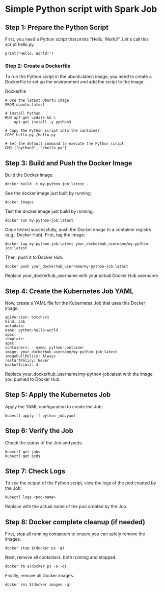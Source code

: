 # Simple Python script with Spark Job

## Step 1: Prepare the Python Script

First, you need a Python script that prints "Hello, World!". Let's call this script hello.py.

```
print("Hello, World!")
```

### Step 2: Create a Dockerfile

To run the Python script in the ubuntu:latest image, you need to create a Dockerfile to set up the environment and add the script to the image.

Dockerfile

```
# Use the latest Ubuntu image
FROM ubuntu:latest

# Install Python
RUN apt-get update && \
    apt-get install -y python3

# Copy the Python script into the container
COPY hello.py /hello.py

# Set the default command to execute the Python script
CMD ["python3", "/hello.py"]
```

## Step 3: Build and Push the Docker Image

Build the Docker image:

```
docker build -t my-python-job:latest .
```

See the docker image just built by running:

```
docker images
```

Test the docker image just build by running:

```
docker run my-python-job:latest
```

Once tested successfully, push the Docker image to a container registry (e.g., Docker Hub). First, tag the image:

```
docker tag my-python-job:latest your_dockerhub_username/my-python-job:latest
```

Then, push it to Docker Hub:

```
docker push your_dockerhub_username/my-python-job:latest
```

Replace your_dockerhub_username with your actual Docker Hub username.

## Step 4: Create the Kubernetes Job YAML

Now, create a YAML file for the Kubernetes Job that uses this Docker image.

```
apiVersion: batch/v1
kind: Job
metadata:
name: python-hello-world
spec:
template:
spec:
containers: - name: python-container
image: your_dockerhub_username/my-python-job:latest
imagePullPolicy: Always
restartPolicy: Never
backoffLimit: 4
```

Replace your_dockerhub_username/my-python-job:latest with the image you pushed to Docker Hub.

## Step 5: Apply the Kubernetes Job

Apply the YAML configuration to create the Job:

```
kubectl apply -f python-job.yaml
```

## Step 6: Verify the Job

Check the status of the Job and pods:

```
kubectl get jobs
kubectl get pods
```

## Step 7: Check Logs

To see the output of the Python script, view the logs of the pod created by the Job:

```
kubectl logs <pod-name>
```

Replace <pod-name> with the actual name of the pod created by the Job.

## Step 8: Docker complete cleanup (if needed)

First, stop all running containers to ensure you can safely remove the images.

```
docker stop $(docker ps -q)
```

Next, remove all containers, both running and stopped.

```
docker rm $(docker ps -a -q)
```

Finally, remove all Docker images.

```
docker rmi $(docker images -q)
```
